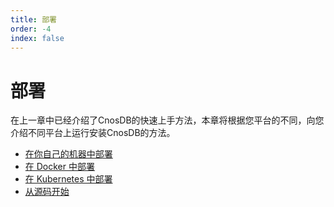 ```yaml
---
title: 部署
order: -4
index: false
---
```


# 部署

在上一章中已经介绍了CnosDB的快速上手方法，本章将根据您平台的不同，向您介绍不同平台上运行安装CnosDB的方法。

- [在你自己的机器中部署](./single.md)
- [在 Docker 中部署](./single.md#docker)
- [在 Kubernetes 中部署](./single.md#Kubernetes)
- [从源码开始](./single.md#源码安装)